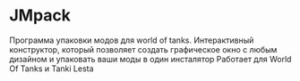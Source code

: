 # JMpack
Программа упаковки модов для world of tanks. 
Интерактивный конструктор, который позволяет создать графическое окно с любым дизайном и упаковать ваши моды в один инсталятор
Работает для World Of Tanks и Tanki Lesta

